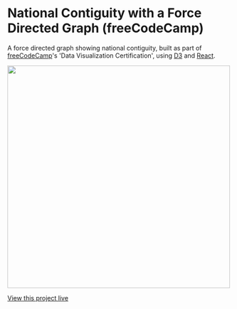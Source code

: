 # National Contiguity with a Force Directed Graph (freeCodeCamp)
A force directed graph showing national contiguity, built as part of [freeCodeCamp](https://www.freecodecamp.com)'s 'Data Visualization Certification', using [D3](https://github.com/d3/d3) and [React](https://github.com/facebook/react).

<img src='https://danielbaars.github.io/fcc-national-contiguity/screenshot.png' width='500' />

[View this project live](https://danielbaars.github.io/fcc-national-contiguity)
